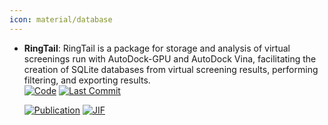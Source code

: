 ```yaml
---
icon: material/database
---
```





- **RingTail**: RingTail is a package for storage and analysis of virtual screenings run with AutoDock-GPU and AutoDock Vina, facilitating the creation of SQLite databases from virtual screening results, performing filtering, and exporting results.  
    [![Code](https://img.shields.io/github/stars/forlilab/Ringtail#getting-started?style=for-the-badge&logo=github)](https://github.com/forlilab/Ringtail#getting-started) 
    [![Last Commit](https://img.shields.io/github/last-commit/forlilab/Ringtail#getting-started?style=for-the-badge&logo=github)](https://github.com/forlilab/Ringtail#getting-started) 

    [![Publication](https://img.shields.io/badge/Publication-Citations:0-blue?style=for-the-badge&logo=bookstack)](https://doi.org/10.1021/acs.jcim.3c00166) 
    [![JIF](https://img.shields.io/badge/Impact_Factor-5.60-purple?style=for-the-badge&logo=academia)](https://doi.org/10.1021/acs.jcim.3c00166)


